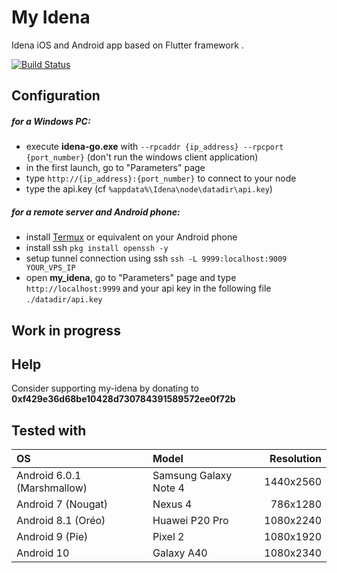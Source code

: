 # My Idena

Idena iOS and Android app based on Flutter framework .

[![Build Status](https://travis-ci.com/redDwarf03/my-idena.svg?branch=master)](https://travis-ci.com/redDwarf03/my-idena)

## Configuration
##### for a Windows PC:
* execute **idena-go.exe** with ``--rpcaddr {ip_address} --rpcport {port_number}`` (don't run the windows client application)
* in the first launch, go to "Parameters" page
* type ``http://{ip_address}:{port_number}`` to connect to your node
* type the api.key (cf ``%appdata%\Idena\node\datadir\api.key``)

##### for a remote server and Android phone:
* install [Termux](https://play.google.com/store/apps/details?id=com.termux&hl=en) or equivalent on your Android phone
* install ssh ``pkg install openssh -y``
* setup tunnel connection using ssh ``ssh -L 9999:localhost:9009 YOUR_VPS_IP``
* open **my_idena**, go to "Parameters" page and type ``http://localhost:9999`` and your api key in the following file ``./datadir/api.key``

## Work in progress

## Help

Consider supporting my-idena by donating to **0xf429e36d68be10428d730784391589572ee0f72b**

## Tested with
|OS   |Model   | Resolution  |
| :------------ | :------------ | ------------: |
| Android 6.0.1 (Marshmallow) | Samsung Galaxy Note 4 | 1440x2560  |
| Android 7 (Nougat) | Nexus 4 |  786x1280 |
| Android 8.1 (Oréo) | Huawei P20 Pro |  1080x2240 |
| Android 9 (Pie) | Pixel 2 | 1080x1920 |
| Android 10 | Galaxy A40 | 1080x2340 |

